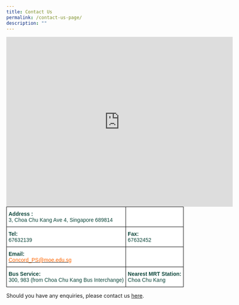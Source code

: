 ```yaml
---
title: Contact Us
permalink: /contact-us-page/
description: ""
---
```


<center><iframe loading="lazy" allowfullscreen="" style="border:0;" height="450" width="600" src="https://www.google.com/maps/embed?pb=!1m14!1m8!1m3!1d15954.642082863222!2d103.736338!3d1.380347!3m2!1i1024!2i768!4f13.1!3m3!1m2!1s0x0%3A0x1adc46a04e78b8d6!2sConcord%20Primary%20School!5e0!3m2!1sen!2ssg!4v1661944411390!5m2!1sen!2ssg"></iframe></center>

<style type="text/css">
.tg  {border-collapse:collapse;border-spacing:0;margin:0px auto;}
.tg td{border-color:black;border-style:solid;border-width:1px;font-family:Arial, sans-serif;font-size:14px;
  overflow:hidden;padding:10px 5px;word-break:normal;}
.tg th{border-color:black;border-style:solid;border-width:1px;font-family:Arial, sans-serif;font-size:14px;
  font-weight:normal;overflow:hidden;padding:10px 5px;word-break:normal;}
.tg .tg-5o1s{background-color:#FFF;color:#0C463A;font-weight:bold;text-align:left;vertical-align:top}
.tg .tg-8n5d{background-color:#FFF;color:#0C463A;text-align:left;vertical-align:top}
</style>
<table class="tg">
<tbody>
  <tr>
    <td class="tg-8n5d"><span style="font-weight:bold">Address :</span><br><span style="color:inherit;background-color:transparent">3, Choa Chu Kang Ave 4, Singapore 689814</span></td>
    <td class="tg-5o1s"></td>
  </tr>
  <tr>
    <td class="tg-8n5d"><span style="font-weight:bold">Tel:</span><br>67632139</td>
    <td class="tg-8n5d"><span style="font-weight:bold">Fax:</span><br>67632452</td>
  </tr>
  <tr>
    <td class="tg-8n5d"><span style="font-weight:bold">Email:</span><br><a href="mailto:Concord_PS@moe.edu.sg" target="_blank" rel="noopener noreferrer"><span style="text-decoration:none;color:#FD6500">Concord_PS@moe.edu.sg</span></a></td>
    <td class="tg-5o1s"></td>
  </tr>
  <tr>
    <td class="tg-8n5d"><span style="font-weight:bold">Bus Service:</span><br>300, 983 (from Choa Chu Kang Bus Interchange)</td>
    <td class="tg-8n5d"><span style="font-weight:bold">Nearest MRT Station:</span><br>Choa Chu Kang</td>
  </tr>
</tbody>
</table>

Should you have any enquiries, please contact us [here](https://forms.cwp.gov.sg/concordpri/FormX38OG).